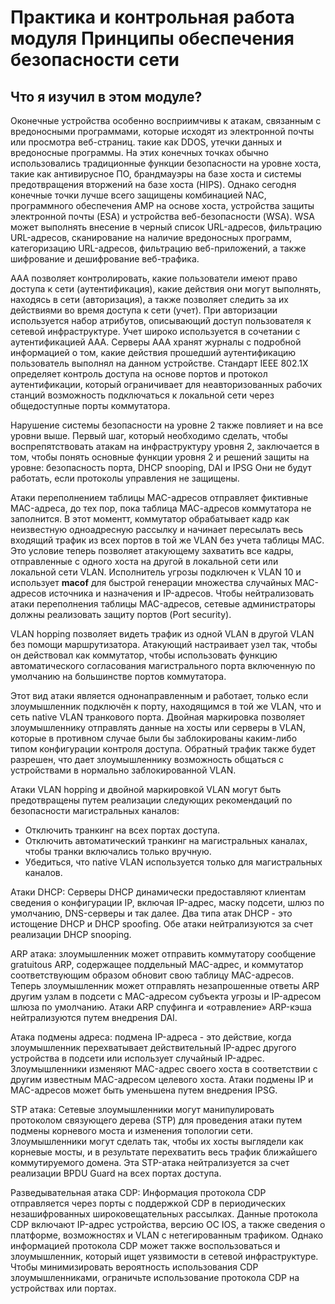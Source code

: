 # Практика и контрольная работа модуля Принципы обеспечения безопасности сети

<!-- 10.6.1-->
## Что я изучил в этом модуле?

Оконечные устройства особенно восприимчивы к атакам, связанным с вредоносными программами, которые исходят из электронной почты или просмотра веб-страниц. такие как DDOS, утечки данных и вредоносные программы. На этих конечных точках обычно использовались традиционные функции безопасности на уровне хоста, такие как антивирусное ПО, брандмауэры на базе хоста и системы предотвращения вторжений на базе хоста (HIPS). Однако сегодня конечные точки лучше всего защищены комбинацией NAC, программного обеспечения AMP на основе хоста, устройства защиты электронной почты (ESA) и устройства веб-безопасности (WSA). WSA может выполнять внесение в черный список URL-адресов, фильтрацию URL-адресов, сканирование на наличие вредоносных программ, категоризацию URL-адресов, фильтрацию веб-приложений, а также шифрование и дешифрование веб-трафика.

ААА позволяет контролировать, какие пользователи имеют право доступа к сети (аутентификация), какие действия они могут выполнять, находясь в сети (авторизация), а также позволяет следить за их действиями во время доступа к сети (учет). При авторизации используется набор атрибутов, описывающий доступ пользователя к сетевой инфраструктуре. Учет широко используется в сочетании с аутентификацией AAA. Серверы AAA хранят журналы с подробной информацией о том, какие действия прошедший аутентификацию пользователь выполнял на данном устройстве. Стандарт IEEE 802.1X определяет контроль доступа на основе портов и протокол аутентификации, который ограничивает для неавторизованных рабочих станций возможность подключаться к локальной сети через общедоступные порты коммутатора.

Нарушение системы безопасности на уровне 2 также повлияет и на все уровни выше. Первый шаг, который необходимо сделать, чтобы воспрепятствовать атакам на инфраструктуру уровня 2, заключается в том, чтобы понять основные функции уровня 2 и решений защиты на уровне: безопасность порта, DHCP snooping, DAI и IPSG Они не будут работать, если протоколы управления не защищены.

Атаки переполнением таблицы MAC-адресов отправляет фиктивные MAC-адреса, до тех пор, пока таблица МАС-адресов коммутатора не заполнится. В этот моментт, коммутатор обрабатывает кадр как неизвестную одноадресную рассылку и начинает пересылать весь входящий трафик из всех портов в той же VLAN без учета таблицы MAC. Это условие теперь позволяет атакующему захватить все кадры, отправленные с одного хоста на другой в локальной сети или локальной сети VLAN. Исполнитель угрозы подключен к VLAN 10 и использует **macof** для быстрой генерации множества случайных MAC-адресов источника и назначения и IP-адресов. Чтобы нейтрализовать атаки переполнения таблицы MAC-адресов, сетевые администраторы должны реализовать защиту портов (Port security).

VLAN hopping позволяет видеть трафик из одной VLAN в другой VLAN без помощи маршрутизатора. Атакующий настраивает узел так, чтобы он действовал как коммутатор, чтобы использовать функцию автоматического согласования магистрального порта включенную по умолчанию на большинстве портов коммутатора.

Этот вид атаки является однонаправленным и работает, только если злоумышленник подключён к порту, находящимся в той же VLAN, что и сеть native VLAN транкового порта. Двойная маркировка позволяет злоумышленнику отправлять данные на хосты или серверы в VLAN, которые в противном случае были бы заблокированы каким-либо типом конфигурации контроля доступа. Обратный трафик также будет разрешен, что дает злоумышленнику возможность общаться с устройствами в нормально заблокированной VLAN.

Атаки VLAN hopping и двойной маркировкой VLAN могут быть предотвращены путем реализации следующих рекомендаций по безопасности магистральных каналов:

- Отключить транкинг на всех портах доступа.
- Отключить автоматический транкинг на магистральных каналах, чтобы транки включались только вручную.
- Убедиться, что native VLAN используется только для магистральных каналов.

Атаки DHCP: Серверы DHCP динамически предоставляют клиентам сведения о конфигурации IP, включая IP-адрес, маску подсети, шлюз по умолчанию, DNS-серверы и так далее. Два типа атак DHCP - это истощение DHCP и DHCP spoofing. Обе атаки нейтрализуются за счет реализации DHCP snooping.

ARP атака: злоумышленник может отправить коммутатору сообщение gratuitous ARP, содержащее поддельный MAC-адрес, и коммутатор соответствующим образом обновит свою таблицу MAC-адресов. Теперь злоумышленник может отправлять незапрошенные ответы ARP другим узлам в подсети с MAC-адресом субъекта угрозы и IP-адресом шлюза по умолчанию. Атаки ARP спуфинга и «отравление» ARP-кэша нейтрализуются путем внедрения DAI.

Атака подмены адреса: подмена IP-адреса - это действие, когда злоумышленник перехватывает действительный IP-адрес другого устройства в подсети или использует случайный IP-адрес. Злоумышленники изменяют MAC-адрес своего хоста в соответствии с другим известным MAC-адресом целевого хоста. Атаки подмены IP и MAC-адресов может быть уменьшена путем внедрения IPSG.

STP атака: Сетевые злоумышленники могут манипулировать протоколом связующего дерева (STP) для проведения атаки путем подмены корневого моста и изменения топологии сети. Злоумышленники могут сделать так, чтобы их хосты выглядели как корневые мосты, и в результате перехватить весь трафик ближайшего коммутируемого домена. Эта STP-атака нейтрализуется за счет реализации BPDU Guard на всех портах доступа.

Разведывательная атака CDP: Информация протокола CDP отправляется через порты с поддержкой CDP в периодических незашифрованных широковещательных рассылках. Данные протокола CDP включают IP-адрес устройства, версию ОС IOS, а также сведения о платформе, возможностях и VLAN с нетегированным трафиком. Однако информацией протокола CDP может также воспользоваться и злоумышленник, который ищет уязвимости в сетевой инфраструктуре. Чтобы минимизировать вероятность использования CDP злоумышленниками, ограничьте использование протокола CDP на устройствах или портах.
